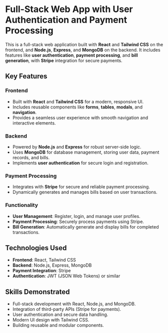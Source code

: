 # Full-Stack Web App with User Authentication and Payment Processing

This is a full-stack web application built with **React** and **Tailwind CSS** on the frontend, and **Node.js**, **Express**, and **MongoDB** on the backend. It includes features like **user authentication**, **payment processing**, and **bill generation**, with **Stripe** integration for secure payments.

## Key Features

### Frontend
- Built with **React** and **Tailwind CSS** for a modern, responsive UI.
- Includes reusable components like **forms**, **tables**, **modals**, and **navigation**.
- Provides a seamless user experience with smooth navigation and interactive elements.

### Backend
- Powered by **Node.js** and **Express** for robust server-side logic.
- Uses **MongoDB** for database management, storing user data, payment records, and bills.
- Implements **user authentication** for secure login and registration.

### Payment Processing
- Integrates with **Stripe** for secure and reliable payment processing.
- Dynamically generates and manages bills based on user transactions.

### Functionality
- **User Management**: Register, login, and manage user profiles.
- **Payment Processing**: Securely process payments using Stripe.
- **Bill Generation**: Automatically generate and display bills for completed transactions.

## Technologies Used
- **Frontend**: React, Tailwind CSS
- **Backend**: Node.js, Express, MongoDB
- **Payment Integration**: Stripe
- **Authentication**: JWT (JSON Web Tokens) or similar

## Skills Demonstrated
- Full-stack development with React, Node.js, and MongoDB.
- Integration of third-party APIs (Stripe for payments).
- User authentication and secure data handling.
- Modern UI design with Tailwind CSS.
- Building reusable and modular components.

